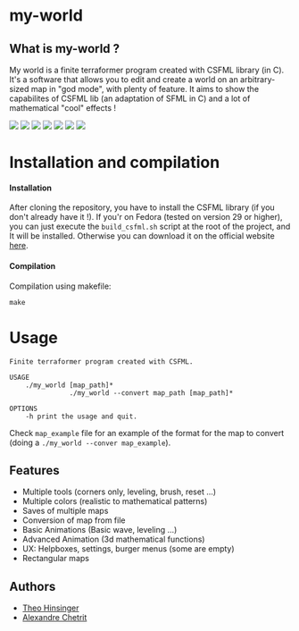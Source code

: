 # my-world

## What is my-world ?

My world is a finite terraformer program created with CSFML library (in C). It's a software that allows you to edit and create a world on an arbitrary-sized map in "god mode", with plenty of feature. It aims to show the capabilites of CSFML lib (an adaptation of SFML in C) and a lot of mathematical "cool" effects !

![](.github/ressources/highlight/basic-editing.gif)
![](.github/ressources/highlight/tools.gif)
![](.github/ressources/highlight/menu.gif)
![](.github/ressources/highlight/colors.gif)
![](.github/ressources/highlight/rectangular_map.png)
![](https://github.com/chetrit/my-world/blob/master/ressources/highlight/3dshape.png)
![](.github/ressources/highlight/animations.gif)

# Installation and compilation
#### Installation
After cloning the repository, you have to install the CSFML library (if you don't already have it !).
If you'r on Fedora (tested on version 29 or higher), you can just execute the ``build_csfml.sh`` script at the root of the project, and It will be installed. Otherwise you can download it on the official website [here](https://www.sfml-dev.org/download/csfml/index-fr.php).

#### Compilation
Compilation using makefile:
```
make
```

# Usage
```
Finite terraformer program created with CSFML.

USAGE
    ./my_world [map_path]*
               ./my_world --convert map_path [map_path]*

OPTIONS
    -h print the usage and quit.
```

Check ``map_example`` file for an example of the format for the map to convert (doing a ``./my_world --conver map_example``).

## Features
- Multiple tools (corners only, leveling, brush, reset ...)
- Multiple colors (realistic to mathematical patterns)
- Saves of multiple maps
- Conversion of map from file
- Basic Animations (Basic wave, leveling ...)
- Advanced Animation (3d mathematical functions)
- UX: Helpboxes, settings, burger menus (some are empty)
- Rectangular maps

## Authors
  - [Theo Hinsinger](https://github.com/TheoHertz)
  - [Alexandre Chetrit](https://github.com/chetrit)
  